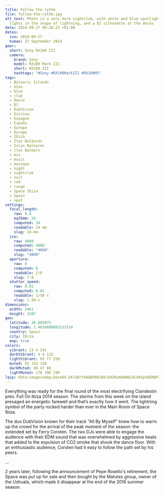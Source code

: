 ```yaml
---
title: Follow the rythm
file: follow-the-rythm.jpg
alt_text: Photo in a very dark nightclub, with white and blue spotlights, red
  lights in the shape of lightning, and a DJ silhouette at the decks
date: 2014-09-27 00:28:23 +01:00
dates:
  iso: 2014-09-27
  human: 27 September 2014
gear:
  short: Sony RX100 III
  camera:
    brand: Sony
    model: RX100 Mark III
    short: RX100 III
    hashtags: "#Sony #RX100MarkIII #RX100M3"
tags:
  - Balearic Islands
  - bleu
  - blue
  - club
  - dance
  - DJ
  - DubVision
  - Eivissa
  - Espagne
  - España
  - Europa
  - Europe
  - Ibiza
  - Îles Baléares
  - Islas Baleares
  - lles Balears
  - mix
  - music
  - musique
  - night
  - nightclub
  - nuit
  - red
  - rouge
  - Space Ibiza
  - Spain
  - spot
settings:
  focal_length:
    raw: 8.8
    eq35mm: 24
    computed: 24
    readable: 24 mm
    slug: 24-mm
  iso:
    raw: 4000
    computed: 4000
    readable: "4000"
    slug: "4000"
  aperture:
    raw: 8
    computed: 8
    readable: ƒ/8
    slug: f-8
  shutter_speed:
    raw: 0.02
    computed: 0.02
    readable: 1/50 s
    slug: 1-50-s
dimensions:
  width: 3461
  height: 2307
geo:
  latitude: 38.885975
  longitude: 1.4036888883333334
  country: Spain
  city: Ibiza
  map: true
colors:
  vibrant: 13 4 241
  darkVibrant: 4 4 115
  lightVibrant: 93 77 250
  muted: 92 132 156
  darkMuted: 88 47 88
  lightMuted: 178 196 199
lqip: data:image/webp;base64,UklGRrYAAABXRUJQVlA4IKoAAABQCACdASpkAEMAP3G41GG0u6qmJJZpm3AuCWUA1IwjnZU4cDT9muAAY1g0c/M1MrzfiPQgXVRDreFAdPZUWmEYLgp/E/oogR/vQAAA/u7P4SaJJ4J2YV446dSUSbWcRf8ZJRckODWkSTwV9dJ/vZnf0Bg8x9sP9/1hLQOYpOfjsbiEQ3I7DYmXrNkMmvx3VyYp2dmIKHALD8Rinj3eyJr+bIiQyEM57iAAAA==
---
```


Everything was ready for the final round of the most electrifying Clandestin pres. Full On Ibiza 2014 season. The storms from this week on the island presaged an energetic farewell and that’s exactly how it went. The lightning symbol of the party rocked harder than ever in the Main Room of Space Ibiza.

The duo DubVision known for their track "All By Myself" knew how to warm up the crowd for the arrival of the peak moment of the season: the extended set by Ferry Corsten. The two DJs were able to engage the audience with their EDM sound that was overwhelmed by aggressive beats that added to the expulsion of CO2 smoke that shook the dance floor. With an enthusiastic audience, Corsten had it easy to follow the path set by his peers.

…

2 years later, following the announcement of Pepe Rosello's retirement, the Space was put up for sale and then bought by the Matutes group, owner of the Ushuaïa, which made it disappear at the end of the 2016 summer season.
